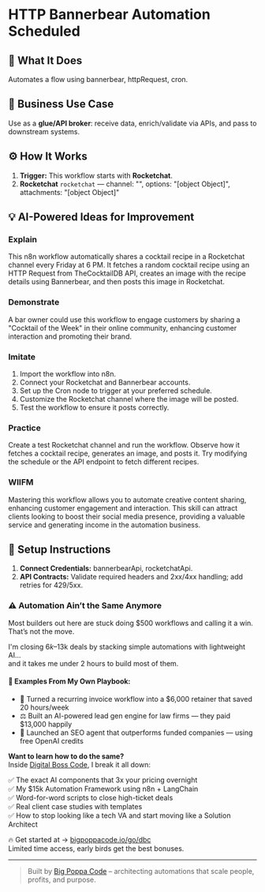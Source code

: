 # HTTP Bannerbear Automation Scheduled
  ## 🚀 What It Does
  Automates a flow using bannerbear, httpRequest, cron.
  
  ## 💼 Business Use Case
  Use as a **glue/API broker**: receive data, enrich/validate via APIs, and pass to downstream systems.
  
  ## ⚙️ How It Works
  1. **Trigger:** This workflow starts with **Rocketchat**.
  2. **Rocketchat** `rocketchat` — channel: "", options: "[object Object]", attachments: "[object Object]"
  
  ## 💡 AI-Powered Ideas for Improvement
  ### Explain
This n8n workflow automatically shares a cocktail recipe in a Rocketchat channel every Friday at 6 PM. It fetches a random cocktail recipe using an HTTP Request from TheCocktailDB API, creates an image with the recipe details using Bannerbear, and then posts this image in Rocketchat.

### Demonstrate
A bar owner could use this workflow to engage customers by sharing a "Cocktail of the Week" in their online community, enhancing customer interaction and promoting their brand.

### Imitate
1. Import the workflow into n8n.
2. Connect your Rocketchat and Bannerbear accounts.
3. Set up the Cron node to trigger at your preferred schedule.
4. Customize the Rocketchat channel where the image will be posted.
5. Test the workflow to ensure it posts correctly.

### Practice
Create a test Rocketchat channel and run the workflow. Observe how it fetches a cocktail recipe, generates an image, and posts it. Try modifying the schedule or the API endpoint to fetch different recipes.

### WIIFM
Mastering this workflow allows you to automate creative content sharing, enhancing customer engagement and interaction. This skill can attract clients looking to boost their social media presence, providing a valuable service and generating income in the automation business.
  
  ## 🔧 Setup Instructions
  1. **Connect Credentials:** bannerbearApi, rocketchatApi.
2. **API Contracts:** Validate required headers and 2xx/4xx handling; add retries for 429/5xx.
  
### ⚠️ Automation Ain’t the Same Anymore

Most builders out here are stuck doing $500 workflows and calling it a win.  
That’s not the move.  

I'm closing $6k–$13k deals by stacking simple automations with lightweight AI...  
and it takes me under 2 hours to build most of them.

#### 🧠 Examples From My Own Playbook:
- 🔁 Turned a recurring invoice workflow into a $6,000 retainer that saved 20 hours/week  
- ⚖️ Built an AI-powered lead gen engine for law firms — they paid $13,000 happily  
- 🚀 Launched an SEO agent that outperforms funded companies — using free OpenAI credits  

**Want to learn how to do the same?**  
Inside [Digital Boss Code](https://bigpoppacode.io/go/dbc), I break it all down:

✅ The exact AI components that 3x your pricing overnight  
✅ My $15k Automation Framework using n8n + LangChain  
✅ Word-for-word scripts to close high-ticket deals  
✅ Real client case studies with templates  
✅ How to stop looking like a tech VA and start moving like a Solution Architect  

🔥 Get started at → [bigpoppacode.io/go/dbc](https://bigpoppacode.io/go/dbc)  
Limited time access, early birds get the best bonuses.

---
> Built by [Big Poppa Code](https://bigpoppacode.io) – architecting automations that scale people, profits, and purpose.
  